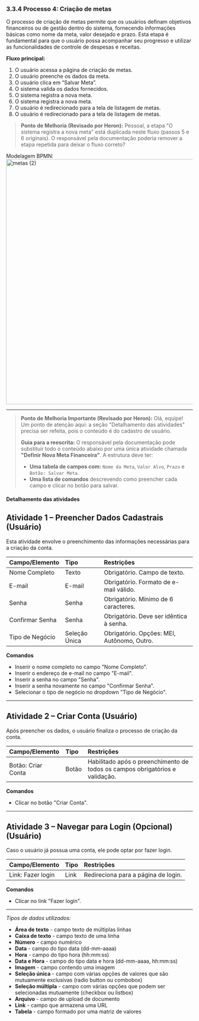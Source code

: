 ### 3.3.4 Processo 4: Criação de metas

O processo de criação de metas permite que os usuários definam objetivos financeiros ou de gestão dentro do sistema, fornecendo informações básicas como nome da meta, valor desejado e prazo. Esta etapa é fundamental para que o usuário possa acompanhar seu progresso e utilizar as funcionalidades de controle de despesas e receitas.

**Fluxo principal:**
1. O usuário acessa a página de criação de metas.
2. O usuário preenche os dados da meta.
3. O usuário clica em “Salvar Meta”.
4. O sistema valida os dados fornecidos.
5. O sistema registra a nova meta.
6. O sistema registra a nova meta.
7. O usuário é redirecionado para a tela de listagem de metas.
6. O usuário é redirecionado para a tela de listagem de metas.


> **Ponto de Melhoria (Revisado por Heron):** Pessoal, a etapa "O sistema registra a nova meta" está duplicada neste fluxo (passos 5 e 6 originais). O responsável pela documentação poderia remover a etapa repetida para deixar o fluxo correto?
   
Modelagem BPMN: <img width="1081" height="661" alt="metas (2)" src="https://github.com/user-attachments/assets/0b32a756-a7cf-428b-b1a3-83886ee2a48e" />



---

> **Ponto de Melhoria Importante (Revisado por Heron):** Olá, equipe! Um ponto de atenção aqui: a seção "Detalhamento das atividades" precisa ser refeita, pois o conteúdo é do cadastro de usuário.
>
> **Guia para a reescrita:**
> O responsável pela documentação pode substituir todo o conteúdo abaixo por uma única atividade chamada **"Definir Nova Meta Financeira"**. A estrutura deve ter:
> - **Uma tabela de campos com:** `Nome da Meta`, `Valor Alvo`, `Prazo` e `Botão: Salvar Meta`.
> - **Uma lista de comandos** descrevendo como preencher cada campo e clicar no botão para salvar.

#### Detalhamento das atividades

## Atividade 1 – Preencher Dados Cadastrais (Usuário)

Esta atividade envolve o preenchimento das informações necessárias para a criação da conta.

| Campo/Elemento     | Tipo          | Restrições                                  |
|:-------------------|:--------------|:--------------------------------------------|
| Nome Completo      | Texto         | Obrigatório. Campo de texto.                |
| E-mail             | E-mail        | Obrigatório. Formato de e-mail válido.      |
| Senha              | Senha         | Obrigatório. Mínimo de 6 caracteres.        |
| Confirmar Senha    | Senha         | Obrigatório. Deve ser idêntica à senha.     |
| Tipo de Negócio    | Seleção Única | Obrigatório. Opções: MEI, Autônomo, Outro.  |

**Comandos**
- Inserir o nome completo no campo "Nome Completo".
- Inserir o endereço de e-mail no campo "E-mail".
- Inserir a senha no campo "Senha".
- Inserir a senha novamente no campo "Confirmar Senha".
- Selecionar o tipo de negócio no dropdown "Tipo de Negócio".

---

## Atividade 2 – Criar Conta (Usuário)

Após preencher os dados, o usuário finaliza o processo de criação da conta.

| Campo/Elemento     | Tipo   | Restrições                                  |
|:-------------------|:-------|:--------------------------------------------|
| Botão: Criar Conta | Botão  | Habilitado após o preenchimento de todos os campos obrigatórios e validação. |

**Comandos**
- Clicar no botão "Criar Conta".

---

## Atividade 3 – Navegar para Login (Opcional) (Usuário)

Caso o usuário já possua uma conta, ele pode optar por fazer login.

| Campo/Elemento     | Tipo   | Restrições                                  |
|:-------------------|:-------|:--------------------------------------------|
| Link: Fazer login  | Link   | Redireciona para a página de login.         |

**Comandos**
- Clicar no link "Fazer login".

---

_Tipos de dados utilizados:_

*   **Área de texto** - campo texto de múltiplas linhas
*   **Caixa de texto** - campo texto de uma linha
*   **Número** - campo numérico
*   **Data** - campo do tipo data (dd-mm-aaaa)
*   **Hora** - campo do tipo hora (hh:mm:ss)
*   **Data e Hora** - campo do tipo data e hora (dd-mm-aaaa, hh:mm:ss)
*   **Imagem** - campo contendo uma imagem
*   **Seleção única** - campo com várias opções de valores que são mutuamente exclusivas (radio button ou combobox)
*   **Seleção múltipla** - campo com várias opções que podem ser selecionadas mutuamente (checkbox ou listbox)
*   **Arquivo** - campo de upload de documento
*   **Link** - campo que armazena uma URL
*   **Tabela** - campo formado por uma matriz de valores
